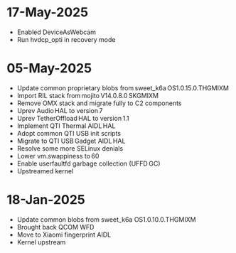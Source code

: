 # 17-May-2025
- Enabled DeviceAsWebcam
- Run hvdcp_opti in recovery mode

# 05-May-2025
- Update common proprietary blobs from sweet_k6a OS1.0.15.0.THGMIXM
- Import RIL stack from mojito V14.0.8.0 SKGMIXM
- Remove OMX stack and migrate fully to C2 components
- Uprev Audio HAL to version 7
- Uprev TetherOffload HAL to version 1.1
- Implement QTI Thermal AIDL HAL
- Adopt common QTI USB init scripts
- Migrate to QTI USB Gadget AIDL HAL
- Resolve some more SELinux denials
- Lower vm.swappiness to 60
- Enable userfaultfd garbage collection (UFFD GC)
- Upstreamed kernel

# 18-Jan-2025
- Update common blobs from sweet_k6a OS1.0.10.0.THGMIXM
- Brought back QCOM WFD
- Move to Xiaomi fingerprint AIDL
- Kernel upstream

